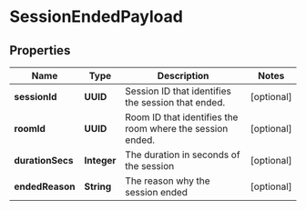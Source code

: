 

# SessionEndedPayload


## Properties

Name | Type | Description | Notes
------------ | ------------- | ------------- | -------------
**sessionId** | **UUID** | Session ID that identifies the session that ended. |  [optional]
**roomId** | **UUID** | Room ID that identifies the room where the session ended. |  [optional]
**durationSecs** | **Integer** | The duration in seconds of the session |  [optional]
**endedReason** | **String** | The reason why the session ended |  [optional]




